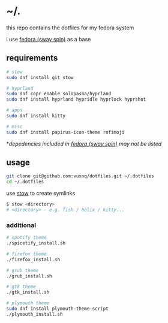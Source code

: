 # ~/.
this repo contains the dotfiles for my fedora system

i use [fedora (sway spin)](https://fedoraproject.org/spins/sway) as a base

## requirements
```sh
# stow
sudo dnf install git stow

# hyprland
sudo dnf copr enable solopasha/hyprland
sudo dnf install hyprland hypridle hyprlock hyprshot

# apps
sudo dnf install kitty

# misc
sudo dnf install papirus-icon-theme rofimoji
```
\*_depedencies included in [fedora (sway spin)](https://fedoraproject.org/spins/sway) may not be listed_

## usage
```sh
git clone git@github.com:vuxnq/dotfiles.git ~/.dotfiles
cd ~/.dotfiles
```

use [stow](https://www.gnu.org/software/stow/) to create symlinks
```sh
$ stow <directory>
# <directory> - e.g. fish / helix / kitty...
```

### additional
```sh
# spotify theme
./spicetify_install.sh

# firefox theme
./firefox_install.sh

# grub theme
./grub_install.sh

# gtk theme
./gtk_install.sh

# plymouth theme
sudo dnf install plymouth-theme-script
./plymouth_install.sh
```
